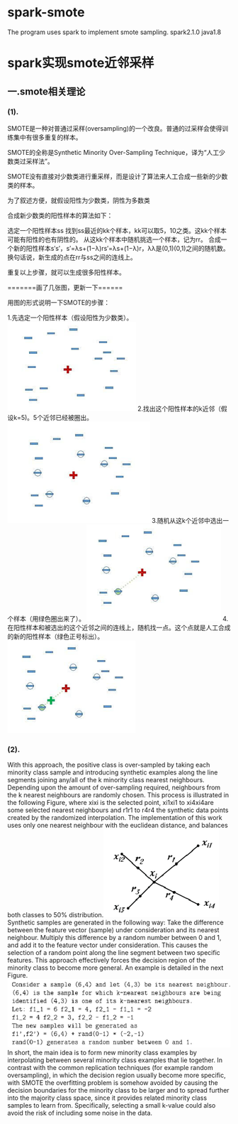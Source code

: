 # spark-smote
The program uses spark to implement smote sampling.
spark2.1.0
java1.8


# spark实现smote近邻采样

## 一.smote相关理论

### (1).

SMOTE是一种对普通过采样(oversampling)的一个改良。普通的过采样会使得训练集中有很多重复的样本。

SMOTE的全称是Synthetic Minority Over-Sampling Technique，译为“人工少数类过采样法”。

SMOTE没有直接对少数类进行重采样，而是设计了算法来人工合成一些新的少数类的样本。

为了叙述方便，就假设阳性为少数类，阴性为多数类

合成新少数类的阳性样本的算法如下：

选定一个阳性样本ss
找到ss最近的kk个样本，kk可以取5，10之类。这kk个样本可能有阳性的也有阴性的。
从这kk个样本中随机挑选一个样本，记为rr。
合成一个新的阳性样本s′s′，s′=λs+(1−λ)rs′=λs+(1−λ)r，λλ是(0,1)(0,1)之间的随机数。换句话说，新生成的点在rr与ss之间的连线上。

重复以上步骤，就可以生成很多阳性样本。

=======画了几张图，更新一下======

用图的形式说明一下SMOTE的步骤：

1.先选定一个阳性样本（假设阳性为少数类）。
![](https://raw.githubusercontent.com/jiangnanboy/spark-smote/master/1.jpg)
2.找出这个阳性样本的k近邻（假设k=5)。5个近邻已经被圈出。
![](https://raw.githubusercontent.com/jiangnanboy/spark-smote/master/2.jpg)
3.随机从这k个近邻中选出一个样本（用绿色圈出来了）。
![](https://raw.githubusercontent.com/jiangnanboy/spark-smote/master/3.jpg)
4.在阳性样本和被选出的这个近邻之间的连线上，随机找一点。这个点就是人工合成的新的阳性样本（绿色正号标出）。
![](https://raw.githubusercontent.com/jiangnanboy/spark-smote/master/4.jpg)

### (2).

With this approach, the positive class is over-sampled by taking each minority class sample and introducing synthetic examples along the line segments joining any/all of the k minority class nearest neighbours. Depending upon the amount of over-sampling required, neighbours from the k nearest neighbours are randomly chosen. This process is illustrated in the following Figure, where xixi is the selected point, xi1xi1 to xi4xi4are some selected nearest neighbours and r1r1 to r4r4 the synthetic data points created by the randomized interpolation. The implementation of this work uses only one nearest neighbour with the euclidean distance, and balances both classes to 50% distribution.![](https://raw.githubusercontent.com/jiangnanboy/spark-smote/master/5.png)
Synthetic samples are generated in the following way: Take the difference between the feature vector (sample) under consideration and its nearest neighbour. Multiply this difference by a random number between 0 and 1, and add it to the feature vector under consideration. This causes the selection of a random point along the line segment between two specific features. This approach effectively forces the decision region of the minority class to become more general. An example is detailed in the next Figure.
![](https://raw.githubusercontent.com/jiangnanboy/spark-smote/master/6.png) In short, the main idea is to form new minority class examples by interpolating between several minority class examples that lie together. In contrast with the common replication techniques (for example random oversampling), in which the decision region usually become more specific, with SMOTE the overfitting problem is somehow avoided by causing the decision boundaries for the minority class to be larger and to spread further into the majority class space, since it provides related minority class samples to learn from. Specifically, selecting a small k-value could also avoid the risk of including some noise in the data.

